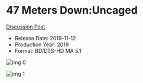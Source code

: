 # 47 Meters Down:Uncaged

[Discussion Post](https://www.avsforum.com/threads/bass-eq-for-filtered-movies.2995212/post-58772570)

* Release Date: 2019-11-12
* Production Year: 2019
* Format: BD/DTS-HD MA 5.1

![img 0](https://i.imgur.com/mShjFg8.jpg)

![img 1](https://i.imgur.com/KmcvRQJ.png)

